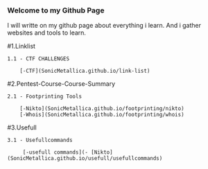 ### Welcome to my Github Page

I will writte on my github page about everything i learn. And i gather websites and tools to learn.

#1.Linklist

    1.1 - CTF CHALLENGES
        
        [-CTF](SonicMetallica.github.io/link-list)

#2.Pentest-Course-Course-Summary

    2.1 - Footprinting Tools
        
        [-Nikto](SonicMetallica.github.io/footprinting/nikto)
        [-Whois](SonicMetallica.github.io/footprinting/whois)

#3.Usefull

    3.1 - Usefullcommands
         
         [-usefull commands](- [Nikto](SonicMetallica.github.io/usefull/usefullcommands)







